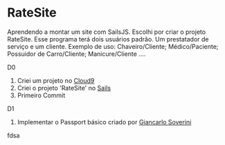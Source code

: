 # RateSite

Aprendendo a montar um site com SailsJS. 
Escolhi por criar o projeto RateSite. Esse programa terá dois usuários padrão. Um prestatador de serviço e um cliente.
Exemplo de uso: Chaveiro/Cliente; Médico/Paciente; Possuidor de Carro/Cliente; Manicure/Cliente ....


D0
1. Criei um projeto no [Cloud9](https://c9.io/)
2. Criei o projeto 'RateSite' no [Sails](http://sailsjs.org/get-started)
3. Primeiro Commit

D1
1. Implementar o Passport básico criado por [Giancarlo Soverini](http://iliketomatoes.com/implement-passport-js-authentication-with-sails-js-0-10-2/)

fdsa